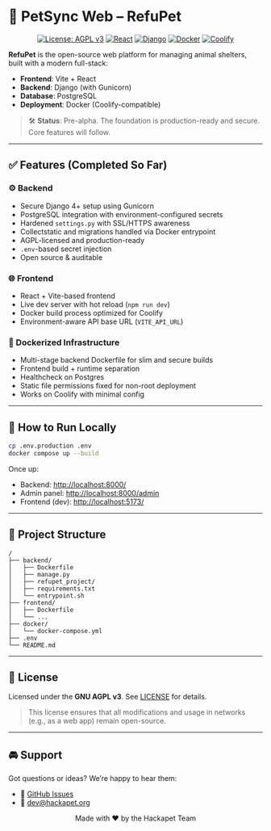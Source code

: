 # 🐾 PetSync Web – RefuPet

<div align="center">

[![License: AGPL v3](https://img.shields.io/badge/License-AGPL%20v3-blue.svg)](https://www.gnu.org/licenses/agpl-3.0)
[![React](https://img.shields.io/badge/react-%2320232a.svg?style=flat\&logo=react\&logoColor=%2361DAFB)](https://reactjs.org/)
[![Django](https://img.shields.io/badge/django-%23092E20.svg?style=flat\&logo=django\&logoColor=white)](https://www.djangoproject.com/)
[![Docker](https://img.shields.io/badge/docker-%230db7ed.svg?style=flat\&logo=docker\&logoColor=white)](https://www.docker.com/)
[![Coolify](https://img.shields.io/badge/Deploy%20with-Coolify-%23172B4D?style=flat\&logo=hetzner)](https://coolify.io)

</div>

**RefuPet** is the open-source web platform for managing animal shelters, built with a modern full-stack:

* **Frontend**: Vite + React
* **Backend**: Django (with Gunicorn)
* **Database**: PostgreSQL
* **Deployment**: Docker (Coolify-compatible)

> 🛠️ **Status**: Pre-alpha. The foundation is production-ready and secure. Core features will follow.

---

## ✅ Features (Completed So Far)

### ⚙️ Backend

* Secure Django 4+ setup using Gunicorn
* PostgreSQL integration with environment-configured secrets
* Hardened `settings.py` with SSL/HTTPS awareness
* Collectstatic and migrations handled via Docker entrypoint
* AGPL-licensed and production-ready
* `.env`-based secret injection
* Open source & auditable

### 🌐 Frontend

* React + Vite-based frontend
* Live dev server with hot reload (`npm run dev`)
* Docker build process optimized for Coolify
* Environment-aware API base URL (`VITE_API_URL`)

### 🐳 Dockerized Infrastructure

* Multi-stage backend Dockerfile for slim and secure builds
* Frontend build + runtime separation
* Healthcheck on Postgres
* Static file permissions fixed for non-root deployment
* Works on Coolify with minimal config

---

## 🚀 How to Run Locally

```bash
cp .env.production .env
docker compose up --build
```

Once up:

* Backend: [http://localhost:8000/](http://localhost:8000/)
* Admin panel: [http://localhost:8000/admin](http://localhost:8000/admin)
* Frontend (dev): [http://localhost:5173/](http://localhost:5173/)

---

## 📁 Project Structure

```
/
├── backend/
│   ├── Dockerfile
│   ├── manage.py
│   ├── refupet_project/
│   ├── requirements.txt
│   └── entrypoint.sh
├── frontend/
│   ├── Dockerfile
│   └── ...
├── docker/
│   └── docker-compose.yml
├── .env
└── README.md
```

---

## 📝 License

Licensed under the **GNU AGPL v3**.
See [LICENSE](LICENSE) for details.

> This license ensures that all modifications and usage in networks (e.g., as a web app) remain open-source.

---

## 🚘 Support

Got questions or ideas? We’re happy to hear them:

* 📂 [GitHub Issues](https://github.com/hackapet-project/petsync-web/issues)
* 📢 [dev@hackapet.org](mailto:dev@hackapet.org)

<div align="center">
Made with ❤️ by the Hackapet Team
</div>

